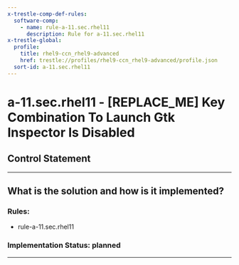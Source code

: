 ```yaml
---
x-trestle-comp-def-rules:
  software-comp:
    - name: rule-a-11.sec.rhel11
      description: Rule for a-11.sec.rhel11
x-trestle-global:
  profile:
    title: rhel9-ccn_rhel9-advanced
    href: trestle://profiles/rhel9-ccn_rhel9-advanced/profile.json
  sort-id: a-11.sec.rhel11
---
```


# a-11.sec.rhel11 - \[REPLACE_ME\] Key Combination To Launch Gtk Inspector Is Disabled

## Control Statement

______________________________________________________________________

## What is the solution and how is it implemented?

<!-- For implementation status enter one of: implemented, partial, planned, alternative, not-applicable -->

<!-- Note that the list of rules under ### Rules: is read-only and changes will not be captured after assembly to JSON -->

<!-- Add control implementation description here for control: a-11.sec.rhel11 -->

### Rules:

  - rule-a-11.sec.rhel11

### Implementation Status: planned

______________________________________________________________________
